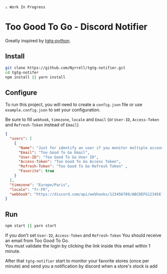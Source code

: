    ⚠️ Work In Progress
# Too Good To Go - Discord Notifier

Greatly inspired by [tgtg-python](https://github.com/ahivert/tgtg-python).

## Install

```zsh
git clone https://github.com/Nyrrell/tgtg-notifier.git
cd tgtg-notifer
npm install || yarn install
```

## Configure

To run this project, you will need to create a `config.json` file or use `example.config.json` to set your configuration. 

Be sure to fill `webhook`, `timezone`, `locale` and `Email` (or `User-ID`, `Access-Token` and `Refresh-Token` instead of `Email`)<br>

```json
{
  "users": [
    {
      "Name": "Just for identify an user if you monitor multiple account",
      "Email": "Too Good To Go Email",
      "User-ID": "Too Good To Go User ID", 
      "Access-Token": "Too Good To Go Access Token", 
      "Refresh-Token": "Too Good To Go Refresh Token" ,
      "Favorite": true
    }
  ],
  "timezone": "Europe/Paris",
  "locale": "fr-FR",
  "webhook": "https://discord.com/api/webhooks/123456789/ABCDEFG123456789"
}
```

## Run
```zsh
npm start || yarn start
```
If you don't set `User-ID`, `Access-Token` and `Refresh-Token` You should receive an email from Too Good To Go.<br>
You must validate the login by clicking the link inside this email within 1 minute.<br>

After that `tgtg-notifier` start to monitor your favorite stores (once per minute) and send you a notification by discord when a store's stock is add 